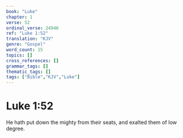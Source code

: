 ```yaml
---
book: "Luke"
chapter: 1
verse: 52
ordinal_verse: 24946
ref: "Luke 1:52"
translation: "KJV"
genre: "Gospel"
word_count: 15
topics: []
cross_references: []
grammar_tags: []
thematic_tags: []
tags: ["Bible","KJV","Luke"]
---
```


# Luke 1:52

He hath put down the mighty from their seats, and exalted them of low degree.
